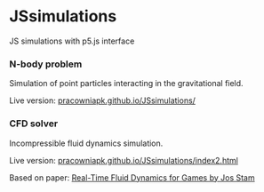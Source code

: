 # JSsimulations
JS simulations with p5.js interface

### N-body problem
Simulation of point particles interacting in the gravitational field.

Live version: [pracowniapk.github.io/JSsimulations/](https://pracowniapk.github.io/JSsimulations/)

### CFD solver
Incompressible fluid dynamics simulation.

Live version: [pracowniapk.github.io/JSsimulations/index2.html](https://pracowniapk.github.io/JSsimulations/index2.html)

Based on paper: [Real-Time Fluid Dynamics for Games by Jos Stam](http://www.dgp.toronto.edu/people/stam/reality/Research/pdf/GDC03.pdf)
